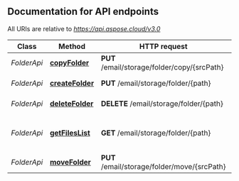 

## Documentation for API endpoints

All URIs are relative to *https://api.aspose.cloud/v3.0*

Class | Method | HTTP request | Description
------------ | ------------- | ------------- | -------------
*FolderApi* | [**copyFolder**](FolderApi.md#copyfolder) | **PUT** /email/storage/folder/copy/{srcPath} | Copy folder
*FolderApi* | [**createFolder**](FolderApi.md#createfolder) | **PUT** /email/storage/folder/{path} | Create the folder
*FolderApi* | [**deleteFolder**](FolderApi.md#deletefolder) | **DELETE** /email/storage/folder/{path} | Delete folder
*FolderApi* | [**getFilesList**](FolderApi.md#getfileslist) | **GET** /email/storage/folder/{path} | Get all files and folders within a folder
*FolderApi* | [**moveFolder**](FolderApi.md#movefolder) | **PUT** /email/storage/folder/move/{srcPath} | Move folder


    
